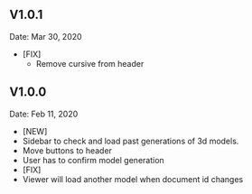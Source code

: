 ## V1.0.1
  Date: Mar 30, 2020
  * [FIX]
    * Remove cursive from header

## V1.0.0
  Date: Feb 11, 2020
  * [NEW]
   *  Sidebar to check and load past generations of 3d models.
   *  Move buttons to header
   *  User has to confirm model generation
  * [FIX]
   *  Viewer will load another model when document id changes